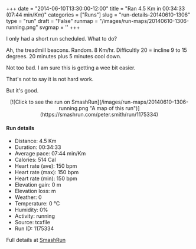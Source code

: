 +++
date = "2014-06-10T13:30:00-12:00"
title = "Ran 4.5 Km in 00:34:33 (07:44 min/Km)"
categories = ["Runs"]
slug = "run-details-20140610-1306"
type = "run"
draft = "False"
runmap = "/images/run-maps/20140610-1306-running.png"
svgmap = '<polyline points="">'
+++

I only had a short run scheduled. What to do?

Ah, the treadmill beacons. Random. 8 Km/hr. Difficultly 20 = incline 9 to 15 degrees.  20 minutes plus 5 minutes cool down. 

Not too bad. I am sure this is getting a wee bit easier. 

That's not to say it is not hard work. 

But it's good. 


<!--more-->

<center>
[![Click to see the run on SmashRun](/images/run-maps/20140610-1306-running.png "A map of this run")](https://smashrun.com/peter.smith/run/1175334)
</center>

#### Run details

* Distance: 4.5 Km
* Duration: 00:34:33
* Average pace: 07:44 min/Km
* Calories: 514 Cal
* Heart rate (ave): 150 bpm
* Heart rate (max): 150 bpm
* Heart rate (min): 150 bpm
* Elevation gain: 0 m
* Elevation loss:  m
* Weather: 0
* Temperature: 0 &deg;C
* Humidity: 0%
* Activity: running
* Source: tcxfile
* Run ID: 1175334

Full details at [SmashRun](https://smashrun.com/peter.smith/run/1175334)